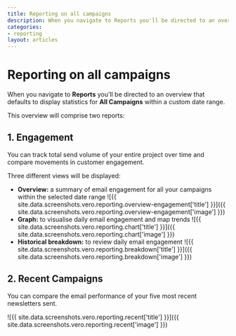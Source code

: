 ```yaml
---
title: Reporting on all campaigns
description: When you navigate to Reports you'll be directed to an overview that defaults to display statistics for All Campaigns within a custom date range.
categories:
- reporting
layout: articles
---
```


# Reporting on all campaigns

When you navigate to **Reports** you'll be directed to an overview that defaults to display statistics for **All Campaigns** within a custom date range. 

This overview will comprise two reports:

## 1. Engagement

You can track total send volume of your entire project over time and compare movements in customer engagement.

Three different views will be displayed:

* **Overview:** a summary of email engagement for all your campaigns within the selected date range
  ![{{ site.data.screenshots.vero.reporting.overview-engagement['title'] }}]({{ site.data.screenshots.vero.reporting.overview-engagement['image'] }})
* **Graph:** to visualise daily email engagement and map trends
  ![{{ site.data.screenshots.vero.reporting.chart['title'] }}]({{ site.data.screenshots.vero.reporting.chart['image'] }})
* **Historical breakdown:** to review daily email engagement 
  ![{{ site.data.screenshots.vero.reporting.breakdown['title'] }}]({{ site.data.screenshots.vero.reporting.breakdown['image'] }})

## 2. Recent Campaigns

You can compare the email performance of your five most recent newsletters sent.

![{{ site.data.screenshots.vero.reporting.recent['title'] }}]({{ site.data.screenshots.vero.reporting.recent['image'] }})

